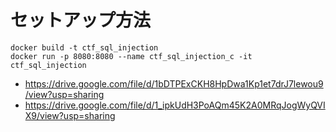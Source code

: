 # セットアップ方法
```
docker build -t ctf_sql_injection
docker run -p 8080:8080 --name ctf_sql_injection_c -it ctf_sql_injection 
```

- https://drive.google.com/file/d/1bDTPExCKH8HpDwa1Kp1et7drJ7lewou9/view?usp=sharing
- https://drive.google.com/file/d/1_ipkUdH3PoAQm45K2A0MRqJogWyQVIX9/view?usp=sharing

